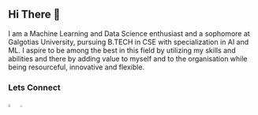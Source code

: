 ## Hi There 👋

I am a Machine Learning and Data Science enthusiast and a sophomore at Galgotias University, pursuing B.TECH in CSE with specialization in AI and ML. I aspire to be among the best in this field by utilizing my skills and abilities and there by adding value to myself and to the organisation while being resourceful, innovative and flexible.


### Lets Connect
<a href="https://twitter.com/rish_kap">
  <img src="https://wie.ieee.org/wp-content/uploads/2019/06/twitter-logo-transparent-15.png" height="4%" ; width="4%" ; margin-left:0px;></img></a>   

  <a href="https://www.linkedin.com/in/rishabh--kapoor/">
    <img src="https://www.flaticon.com/svg/static/icons/svg/174/174857.svg" height="3%" ; width="3%" ; margin-left:20px;></img></a>

